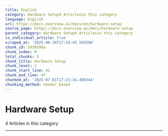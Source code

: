 ```yaml
---
title: English
category: Hardware Setup4 Articlesin this category
language: English
url: https://docs.overview.ai/docs/en/hardware-setup
source_page: https://docs.overview.ai/docs/hardware-setup
parent_category: Hardware Setup4 Articlesin this category
is_individual_article: true
scraped_at: '2025-06-30T17:19:45.568388'
chunk_id: 5939399a
chunk_index: 0
total_chunks: 5
chunk_title: Hardware Setup
chunk_level: 1
chunk_start_line: 41
chunk_end_line: 47
chunked_at: '2025-07-01T17:23:34.400344'
chunking_method: header_based
---
```


# Hardware Setup

4 Articles  in this category

* * *
